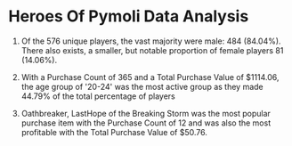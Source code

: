 # Heroes Of Pymoli Data Analysis

1. Of the 576 unique players, the vast majority were male: 484 (84.04%). There also exists, a smaller, but notable proportion of female players 81 (14.06%).

2. With a Purchase Count of 365 and a Total Purchase Value of $1114.06, the age group of '20-24' was the most active group as they made 44.79% of the total percentage of players 

3. Oathbreaker, LastHope of the Breaking Storm was the most popular purchase item with the Purchase Count of 12 and was also the most profitable with the Total Purchase Value of $50.76.
